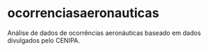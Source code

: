 # ocorrenciasaeronauticas
Análise de dados de ocorrências aeronáuticas baseado em dados divulgados pelo CENIPA.
